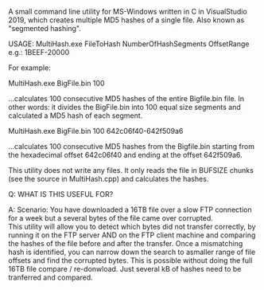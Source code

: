 A small command line utility for MS-Windows written in C in VisualStudio 2019, which creates multiple MD5 hashes of a single file. Also known as "segmented hashing".

USAGE: MultiHash.exe FileToHash NumberOfHashSegments OffsetRange e.g.: 1BEEF-20000

For example:

MultiHash.exe BigFile.bin 100

...calculates 100 consecutive MD5 hashes of the entire Bigfile.bin file.
In other words: it divides the BigFile.bin into 100 equal size segments and calculated a MD5 hash of each segment.

MultiHash.exe BigFile.bin 100 642c06f40-642f509a6

...calculates 100 consecutive MD5 hashes from the Bigfile.bin starting from the hexadecimal offset 642c06f40 and ending at the offset 642f509a6.

This utility does not write any files.  It only reads the file in BUFSIZE chunks (see the source in MultiHash.cpp) and calculates the hashes.

Q: WHAT IS THIS USEFUL FOR?

A: Scenario:  You have downloaded a 16TB file over a slow FTP connection for a week but a several bytes of the file came over corrupted.  
This utility will allow you to detect which bytes did not transfer correctly, by running it on the FTP server AND on the FTP client machine and comparing the hashes of the file before and after the transfer.
Once a mismatching hash is identified, you can narrow down the search to asmaller range of file offsets and find the corrupted bytes.
This is possible without doing the full 16TB file compare / re-donwload. Just several kB of hashes need to be tranferred and compared.
